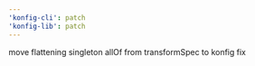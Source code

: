 ```yaml
---
'konfig-cli': patch
'konfig-lib': patch
---
```


move flattening singleton allOf from transformSpec to konfig fix
